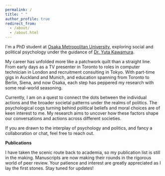 ```yaml
---
permalink: /
title: " "
author_profile: true
redirect_from: 
  - /about/
  - /about.html
---
```


I'm a PhD student at [Osaka Metropolitan University](https://www.omu.ac.jp/), exploring social and political psychology under the guidance of [Dr. Yuta Kawamura](https://ytkm2.github.io/MyWebsite/english.html).

My career has unfolded more like a patchwork quilt than a straight line. From early days as a TV presenter in Toronto to roles in computer technician in London and recruitment consulting in Tokyo. With part-time gigs in Auckland and Munich, and education spanning from Toronto to Berlin, Siena, and now Osaka, each step has peppered my research with some real-world seasoning.

Currently, I am on a quest to connect the dots between the individual actions and the broader societal patterns under the realms of politics. The psychological cogs turning behind political beliefs and moral choices are of keen interest to me. My research aims to uncover how these factors shape our conversations and actions across different societies.

If you are drawn to the interplay of psychology and politics, and fancy a collaboration or chat, feel free to reach out.

**Publications**

I have taken the scenic route back to academia, so my publication list is still in the making. Manuscripts are now making their rounds in the rigorous world of peer review. Your patience and interest are greatly appreciated as I lay the first stones. Stay tuned for updates!